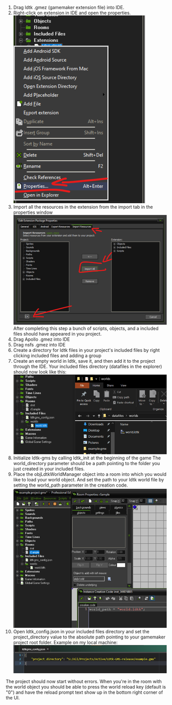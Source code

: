 1) Drag ldtk .gmez (gamemaker extension file) into IDE.
2) Right-click on extension in IDE and open the properties.
![Open properties](open-properties.png)
3) Import all the resources in the extension from the import tab in the properties window
![Import resources](import-resources.png)
After completing this step a bunch of scripts, objects, and a included files should have appeared in you project.
4) Drag Apollo .gmez into IDE
5) Drag nsfs .gmez into IDE
6) Create a directory for ldtk files in your project's included files by right clicking included files and adding a group
7) Create an empty world in ldtk, save it, and then add it to the project through the IDE.
Your included files directory (datafiles in the explorer) should now look like this:
![Included files](included-files.png)
8) Initialize ldtk-gms by calling ldtk_init at the beginning of the game
The world_directory parameter should be a path pointing to the folder you just created in your included files.
9) Place the objLdtkWorldManager object into a room into which you would like to load your world object.
   And set the path to your ldtk world file by setting the world_path parameter in the creation code.
![World manager setup](world-manager-setup.png)
10) Open ldtk_config.json in your included files directory and set the project_directory value to the absolute path pointing to your gamemaker project root folder.
Example on my local machine:
![Config file setup](config-file-setup.png)

The project should now start without errors.
When you're in the room with the world object you should be able to press the world reload key (default is "0") and have the reload prompt text show up in the bottom right corner of the UI.